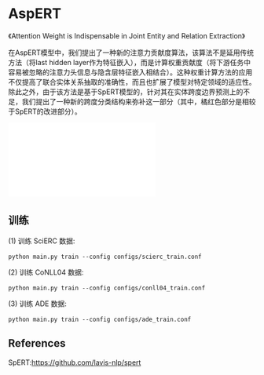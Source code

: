 # AspERT
《Attention Weight is Indispensable in Joint Entity and Relation Extraction》  

在AspERT模型中，我们提出了一种新的注意力贡献度算法，该算法不是延用传统方法（将last hidden layer作为特征嵌入），而是计算权重贡献度（将下游任务中容易被忽略的注意力头信息与隐含层特征嵌入相结合）。这种权重计算方法的应用不仅提高了联合实体关系抽取的准确性，而且也扩展了模型对特定领域的适应性。除此之外，由于该方法是基于SpERT模型的，针对其在实体跨度边界预测上的不足，我们提出了一种新的跨度分类结构来弥补这一部分（其中，橘红色部分是相较于SpERT的改进部分）。  

![模型图](Fig1.pdf)  


## 训练
(1) 训练 SciERC 数据:
```
python main.py train --config configs/scierc_train.conf
```
(2) 训练 CoNLL04 数据:
```
python main.py train --config configs/conll04_train.conf
```
(3) 训练 ADE 数据:
```
python main.py train --config configs/ade_train.conf
```

## References
SpERT:https://github.com/lavis-nlp/spert

